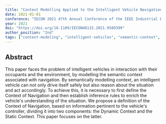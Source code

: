 ```yaml
---
title: "Context Modelling Applied to the Intelligent Vehicle Navigation"
date: 2021-01-01
conference: "IECON 2021 47th Annual Conference of the IEEE Industrial Electronics Society"
year: 2021
doi: "https://doi.org/10.1109/IECON48115.2021.9589399"
author_position: "2nd"
tags: ["context-modeling", "intelligent-vehicles", "semantic-context", "navigation", "dynamic-context", "static-context"]
---
```


## Abstract

This paper faces the problem of intelligent vehicles in interaction with their occupants and the environment, by modelling the semantic context associated with navigation. By semantically modelling context, an intelligent vehicle can not only drive itself safely but also reason about the situation and act accordingly. To achieve this, it is necessary to first define the Context of Navigation and then establish inference rules to enrich the vehicle's understanding of the situation. We propose a definition of the Context of Navigation, based on information pertinent to the vehicle's controller, dividing it into two components: the Dynamic Context and the Static Context. This paper focuses on the latter.
